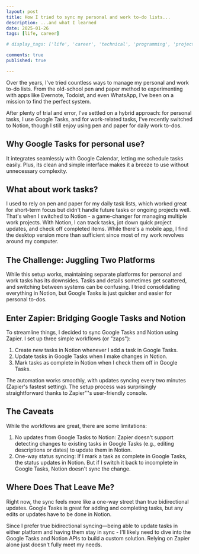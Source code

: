 ```yaml
---
layout: post
title: How I tried to sync my personal and work to-do lists...
description: ...and what I learned 
date: 2025-01-26
tags: [life, career]

# display_tags: ['life', 'career', 'technical', 'programming', 'project', 'AWS', 'growth']

comments: true
published: true

---
```

Over the years, I've tried countless ways to manage my personal and work to-do lists. From the old-school pen and paper method to experimenting with apps like Evernote, Todoist, and even WhatsApp, I've been on a mission to find the perfect system.

After plenty of trial and error, I've settled on a hybrid approach: for personal tasks, I use Google Tasks, and for work-related tasks, I've recently switched to Notion, though I still enjoy using pen and paper for daily work to-dos.

## Why Google Tasks for personal use?
It integrates seamlessly with Google Calendar, letting me schedule tasks easily. Plus, its clean and simple interface makes it a breeze to use without unnecessary complexity.

## What about work tasks?
I used to rely on pen and paper for my daily task lists, which worked great for short-term focus but didn't handle future tasks or ongoing projects well. That's when I switched to Notion - a game-changer for managing multiple work projects. With Notion, I can track tasks, jot down quick project updates, and check off completed items. While there's a mobile app, I find the desktop version more than sufficient since most of my work revolves around my computer.

## The Challenge: Juggling Two Platforms
While this setup works, maintaining separate platforms for personal and work tasks has its downsides. Tasks and details sometimes get scattered, and switching between systems can be confusing. I tried consolidating everything in Notion, but Google Tasks is just quicker and easier for personal to-dos.

## Enter Zapier: Bridging Google Tasks and Notion
To streamline things, I decided to sync Google Tasks and Notion using Zapier. I set up three simple workflows (or "zaps"):

1. Create new tasks in Notion whenever I add a task in Google Tasks.
1. Update tasks in Google Tasks when I make changes in Notion.
1. Mark tasks as complete in Notion when I check them off in Google Tasks.

The automation works smoothly, with updates syncing every two minutes (Zapier's fastest setting). The setup process was surprisingly straightforward thanks to Zapier'''s user-friendly console.

## The Caveats
While the workflows are great, there are some limitations:

1. No updates from Google Tasks to Notion: Zapier doesn't support detecting changes to existing tasks in Google Tasks (e.g., editing descriptions or dates) to update them in Notion.
1. One-way status syncing: If I mark a task as complete in Google Tasks, the status updates in Notion. But if I switch it back to incomplete in Google Tasks, Notion doesn't sync the change.

## Where Does That Leave Me?
Right now, the sync feels more like a one-way street than true bidirectional updates. Google Tasks is great for adding and completing tasks, but any edits or updates have to be done in Notion.

Since I prefer true bidirectional syncing—being able to update tasks in either platform and having them stay in sync - I'll likely need to dive into the Google Tasks and Notion APIs to build a custom solution. Relying on Zapier alone just doesn't fully meet my needs.

